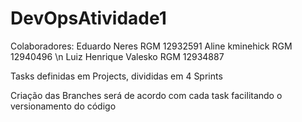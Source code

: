# DevOpsAtividade1
Colaboradores:
Eduardo Neres RGM 12932591
Aline kminehick RGM 12940496 \n
Luiz Henrique Valesko RGM 12934887

Tasks definidas em Projects, divididas em 4 Sprints

Criação das Branches será de acordo com cada task facilitando o versionamento do código
